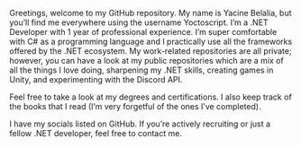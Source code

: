 Greetings, welcome to my GitHub repository. My name is Yacine Belalia, but you’ll find me everywhere using the username Yoctoscript. I’m a .NET Developer with 1 year of professional experience. I’m super comfortable with C# as a programming language and I practically use all the frameworks offered by the .NET ecosystem. My work-related repositories are all private; however, you can have a look at my public repositories which are a mix of all the things I love doing, sharpening my .NET skills, creating games in Unity, and experimenting with the Discord API.

Feel free to take a look at my degrees and certifications. I also keep track of the books that I read (I’m very forgetful of the ones I’ve completed).

I have my socials listed on GitHub. If you’re actively recruiting or just a fellow .NET developer, feel free to contact me. 